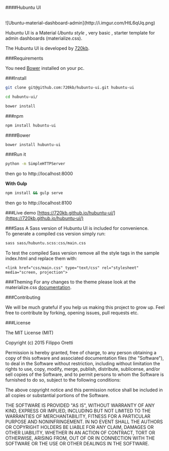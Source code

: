 ####Hubuntu UI

<br>
![Ubuntu-material-dashboard-admin](http://i.imgur.com/HtL6qUq.png)

Hubuntu UI is a Material _Ubuntu style_ , very basic , starter template for admin dashboards (materialize.css).

The Hubuntu UI is developed by [720kb](http://720kb.net).

###Requirements
 
You need [Bower](http://bower.io/) installed on your pc.

###Install

```bash
git clone git@github.com:720kb/hubuntu-ui.git hubuntu-ui
```

```bash
cd hubuntu-ui/
```

```bash
bower install
```
###npm

```bash
npm install hubuntu-ui
```
####Bower
```bash
bower install hubuntu-ui
```

###Run it
```bash
python -m SimpleHTTPServer
```
then go to http://localhost:8000

****With Gulp****
```bash
npm install && gulp serve
```
then go to http://localhost:8100

###Live demo
[https://720kb.github.io/hubuntu-ui/](https://720kb.github.io/hubuntu-ui/)

###Sass
A Sass version of Hubuntu UI is included for convenience.  
To generate a compiled css version simply run:
 
```bash
sass sass/hubuntu.scss:css/main.css
```
To test the compiled Sass version remove all the style tags in the sample index.html and replace them with:

```
<link href="css/main.css" type="text/css" rel="stylesheet" media="screen, projection">
```

###Theming
For any changes to the theme please look at the materialize.css [documentation](http://materializecss.com/).

###Contributing

We will be much grateful if you help us making this project to grow up.
Feel free to contribute by forking, opening issues, pull requests etc.

###License

The MIT License (MIT)

Copyright (c) 2015 Filippo Oretti

Permission is hereby granted, free of charge, to any person obtaining a copy of this software and associated documentation files (the "Software"), to deal in the Software without restriction, including without limitation the rights to use, copy, modify, merge, publish, distribute, sublicense, and/or sell copies of the Software, and to permit persons to whom the Software is furnished to do so, subject to the following conditions:

The above copyright notice and this permission notice shall be included in all copies or substantial portions of the Software.

THE SOFTWARE IS PROVIDED "AS IS", WITHOUT WARRANTY OF ANY KIND, EXPRESS OR IMPLIED, INCLUDING BUT NOT LIMITED TO THE WARRANTIES OF MERCHANTABILITY, FITNESS FOR A PARTICULAR PURPOSE AND NONINFRINGEMENT. IN NO EVENT SHALL THE AUTHORS OR COPYRIGHT HOLDERS BE LIABLE FOR ANY CLAIM, DAMAGES OR OTHER LIABILITY, WHETHER IN AN ACTION OF CONTRACT, TORT OR OTHERWISE, ARISING FROM, OUT OF OR IN CONNECTION WITH THE SOFTWARE OR THE USE OR OTHER DEALINGS IN THE SOFTWARE.
